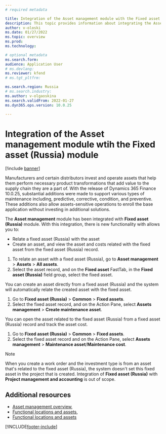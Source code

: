 ```yaml
---
# required metadata

title: Integration of the Asset management module with the Fixed asset (Russia) module 
description: This topic provides information about integrating the Asset management module with the Fixed asset (Russia) module.
author: v-oloski
ms.date: 01/27/2022
ms.topic: overview
ms.prod: 
ms.technology: 

# optional metadata
ms.search.form:  
audience: Application User
# ms.devlang: 
ms.reviewer: kfend
# ms.tgt_pltfrm: 

ms.search.region: Russia
# ms.search.industry: 
ms.author: v-olgaoskina
ms.search.validFrom: 2022-01-27
ms.dyn365.ops.version: 10.0.25

---
```

# Integration of the Asset management module wtih the Fixed asset (Russia) module

[!include [banner](../includes/banner.md)]

Manufacturers and certain distributors invest and operate assets that help them perform necessary product transformations that add value to the supply chain they are a part of. With the release of Dynamics 365 Finance 10.0.25, substantial additions were made to support various types of maintenance including, predictive, corrective, condition, and preventive. These additions also allow assets-sensitive operations to enroll the base application without investing in additional solutions.

The **Asset management** module has been integrated with **Fixed asset (Russia)** module. With this integration, there is new functionality with allows you to:

-	Relate a fixed asset (Russia) with the asset
-	Create an asset, and view the asset and costs related with the fixed asset from the fixed asset (Russia) record.

1. To relate an asset with a fixed asset (Russia), go to **Asset management** > **Assets** > **All assets**.
2. Select the asset record, and on the **Fixed asset** FastTab, in the **Fixed asset (Russia)** field group, select the fixed asset.

You can create an asset directly from a fixed asset (Russia) and the system will automatically relate the created asset with the fixed asset.

1. Go to **Fixed asset (Russia)** > **Common** > **Fixed assets**.
2. Select the fixed asset record, and on the Action Pane, select **Assets management** > **Create maintenance asset**. 

You can open the asset related to the fixed asset (Russia) from a fixed asset (Russia) record and track the asset cost.

1. Go to **Fixed asset (Russia)** > **Common** > **Fixed assets**.
2. Select the fixed asset record and on the Action Pane, select **Assets management** > **Maintenance asset**/**Maintenance cost**. 

 > [!NOTE]
 > When you create a work order and the investment type is from an asset that's related to the fixed asset (Russia), the system doesn't set this fixed asset in the project that is created. Integration of **Fixed asset (Russia)** with **Project management and accounting** is out of scope.  

## Additional resources

- [Asset management overview](https://docs.microsoft.com/en-us/dynamics365/supply-chain/asset-management), 
- [Functional locations and assets](https://docs.microsoft.com/en-us/dynamics365/supply-chain/asset-management/overview/functional-locations-and-objects), 
- [Functional locations and assets](https://docs.microsoft.com/en-us/dynamics365/supply-chain/asset-management/overview/objects-and-work-orders)


[!INCLUDE[footer-include](../../includes/footer-banner.md)]


